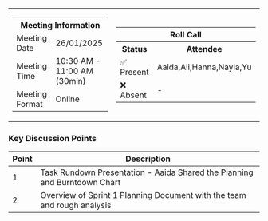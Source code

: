 <table align="center" cellspacing="0" cellpadding="0">
  <tr>
    <td>
      <table>
        <tr>
          <th colspan="2">Meeting Information</th>
        </tr>
        <tr>
          <td>Meeting Date</td>
          <td>26/01/2025</td>
        </tr>
        <tr>
          <td>Meeting Time</td>
          <td>10:30 AM - 11:00 AM (30min)</td>
        </tr>
        <tr>
          <td>Meeting Format</td>
          <td>Online</td>
        </tr>
      </table>
    </td>
    <td>
      <table align="center">
        <tr>
          <th colspan="2">Roll Call</th>
        </tr>
        <tr>
          <th>Status</th>
          <th>Attendee</th>
        </tr>
        <tr>
          <td>✅ Present</td>
          <td>Aaida,Ali,Hanna,Nayla,Yu</td>
        </tr>
        <tr>
          <td>❌ Absent</td>
          <td>-</td>
        </tr>
      </table>
    </td>
  </tr>
</table>

### Key Discussion Points

| Point | Description                                                                                                                                             |
| ----- | ------------------------------------------------------------------------------------------------------------------------------------------------------- |
| 1     | Task Rundown Presentation - Aaida Shared the Planning and Burntdown Chart                                                                               |
| 2     | Overview of Sprint 1 Planning Document with the team and rough analysis                                                                                 |

